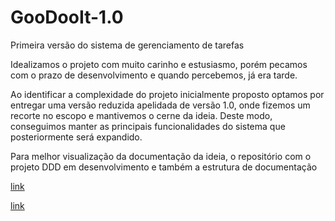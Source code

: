# GooDooIt-1.0

Primeira versão do sistema de gerenciamento de tarefas


Idealizamos o projeto com muito carinho e estusiasmo, porém pecamos com o prazo de desenvolvimento e quando percebemos, já era tarde.

Ao identificar a complexidade do projeto inicialmente proposto optamos por entregar uma versão reduzida apelidada de versão 1.0, onde fizemos um recorte no escopo e mantivemos o cerne da ideia. Deste modo, conseguimos manter as principais funcionalidades do sistema que posteriormente será expandido.

Para melhor visualização da documentação da ideia, o repositório com o projeto DDD em desenvolvimento e também a estrutura de documentação

[link](https://github.com/NicolasDomingos09/GooDooIt)

[link](https://docs.google.com/document/d/1TUzYJOo91RflN2BsCYlSXED2olbs6yZ2ENmHy4JRdas/edit?usp=sharing)





